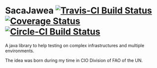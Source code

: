 SacaJawea [![Travis-CI Build Status][travis-badge]][travis-link] [![Coverage Status][coveralls-badge]][coveralls-link] [![Circle-CI Build Status][circleci-badge]][circleci-link]
=========

A java library to help testing on complex infrastructures and multiple environments.

The idea was born during my time in CIO Division of FAO of the UN.
 
[travis-badge]: https://travis-ci.org/mjhost/sacajawea.png?branch=master
[travis-link]: https://travis-ci.org/mjhost/sacajawea?branch=master
[coveralls-badge]: https://coveralls.io/repos/mjhost/sacajawea/badge.png
[coveralls-link]: https://coveralls.io/r/mjhost/sacajawea
[circleci-badge]: https://circleci.com/gh/mjhost/sacajawea.png?circle-token=233b143cb53846d13f022ca43b74843c42333d29
[circleci-link]: https://circleci.com/gh/mjhost/sacajawea
